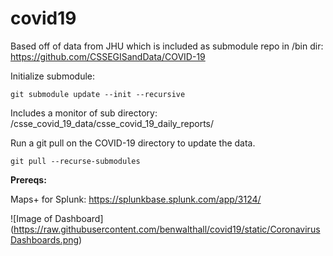 # covid19

Based off of data from JHU which is included as submodule repo in /bin dir: https://github.com/CSSEGISandData/COVID-19 

Initialize submodule:

```git submodule update --init --recursive```

Includes a monitor of sub directory: /csse_covid_19_data/csse_covid_19_daily_reports/

Run a git pull on the COVID-19 directory to update the data.

```git pull --recurse-submodules```

**Prereqs:**

Maps+ for Splunk: https://splunkbase.splunk.com/app/3124/

![Image of Dashboard]
(https://raw.githubusercontent.com/benwalthall/covid19/static/CoronavirusDashboards.png)
